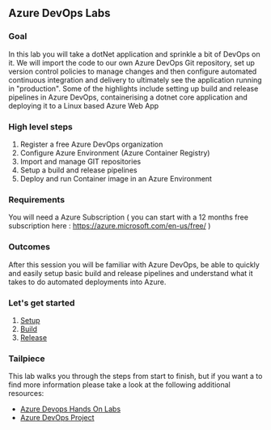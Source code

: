 ## Azure DevOps Labs

### Goal
In this lab you will take a dotNet application and sprinkle a bit of DevOps on it.
We will import the code to our own Azure DevOps Git repository, set up version control policies to manage changes and then configure automated continuous integration and delivery to ultimately see the application running in "production".
Some of the highlights include setting up build and release pipelines in Azure DevOps, containerising a dotnet core application and deploying it to a Linux based Azure Web App
                
### High level steps
1)	Register a free Azure DevOps organization
2)	Configure Azure Environment (Azure Container Registry)
3)	Import and manage GIT repositories
4)	Setup a build and release pipelines
5)	Deploy and run Container image in an Azure Environment

### Requirements
You will need a Azure Subscription ( you can start with a 12 months free subscription here : https://azure.microsoft.com/en-us/free/ )

### Outcomes
After this session you will be familiar with Azure DevOps, be able to quickly and easily setup basic build and release pipelines and understand what it takes to do automated deployments into Azure.

### Let's get started
1. [Setup](./HOL/1.Setup.md)
2. [Build](./HOL/2.BuildDefinition.md)
3. [Release](./HOL/3.ReleaseTemplate.md)

### Tailpiece
This lab walks you through the steps from start to finish, but if you want a to find more information please take a look at the following additional resources:
* [Azure Devops Hands On Labs](https://www.azuredevopslabs.com/
)
* [Azure DevOps Project](https://docs.microsoft.com/en-us/azure/devops-project/azure-devops-project-aspnet-core)
